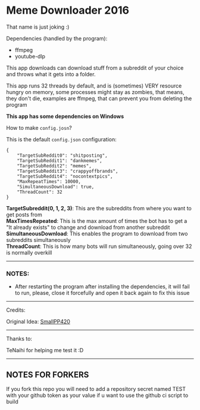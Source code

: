 ﻿# Meme Downloader 2016

That name is just joking :)

Dependencies (handled by the program):

  - ffmpeg
  - youtube-dlp

This app downloads can download stuff from a subreddit of your choice and throws what it gets into a folder.

This app runs 32 threads by default, and is (sometimes) VERY resource hungry on memory, some processes might stay as zombies, that means, they don't die, examples are ffmpeg, that can prevent you from deleting the program 

**This app has some dependencies on Windows**

How to make `config.josn`?

This is the default `config.json` configuration:

```
{
	"TargetSubReddit0": "shitposting",
	"TargetSubReddit1": "dankmemes",
	"TargetSubReddit2": "memes",
	"TargetSubReddit3": "crappyoffbrands",
	"TargetSubReddit4": "nocontextpics",
	"MaxRepeatTimes": 10000,
	"SimultaneousDownload": true,
	"ThreadCount": 32
}
```
**TargetSubreddit(0, 1, 2, 3)**: This are the subreddits from where you want to get posts from <br>
**MaxTimesRepeated**: This is the max amount of times the bot has to get a "It already exists" to change and download from another subreddit<br>
**SimultaneousDownload**: This enables the program to download from two subreddits simultaneously<br>
**ThreadCount**: This is how many bots will run simultaneously, going over 32 is normally overkill

------------------

### **NOTES**:

 - After restarting the program after installing the dependencies, it will fail to run, please, close it forcefully and open it back again to fix this issue

------------------

Credits:

Original Idea: [SmallPP420](https://github.com/SmallPP420)

------------------

Thanks to: 

TeNaihi for helping me test it :D

------------------


## NOTES FOR FORKERS

If you fork this repo you will need to add a repository secret named TEST with your github token as your value if u want to use the github ci script to build
